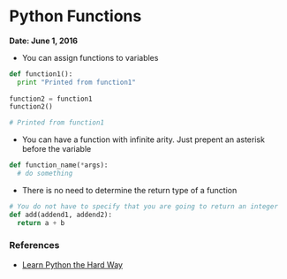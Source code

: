 # Python Functions

**Date: June 1, 2016**

- You can assign functions to variables
```py
def function1():
  print "Printed from function1"
  
function2 = function1
function2()

# Printed from function1
```
- You can have a function with infinite arity. Just prepent an asterisk before the variable
```py
def function_name(*args):
  # do something
```

- There is no need to determine the return type of a function
```py
# You do not have to specify that you are going to return an integer
def add(addend1, addend2):
  return a + b
```

### References
- [Learn Python the Hard Way](http://learnpythonthehardway.org/book/)
